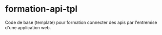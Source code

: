# formation-api-tpl
Code de base (template) pour formation connecter des apis par l'entremise d'une application web.
